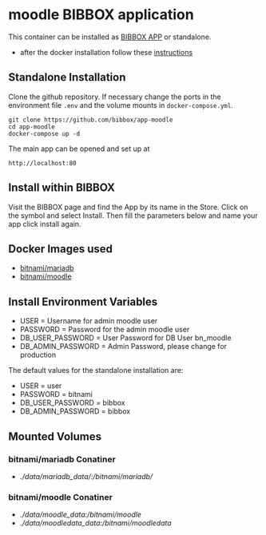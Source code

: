 # moodle BIBBOX application

This container can be installed as [BIBBOX APP](https://bibbox.readthedocs.io/en/latest/ "BIBBOX App Store") or standalone. 

- after the docker installation follow these [instructions](INSTALL-APP.md)

## Standalone Installation 

Clone the github repository. If necessary change the ports in the environment file `.env` and the volume mounts in `docker-compose.yml`.

```
git clone https://github.com/bibbox/app-moodle
cd app-moodle
docker-compose up -d
```

The main app can be opened and set up at
```
http://localhost:80
```

## Install within BIBBOX

Visit the BIBBOX page and find the App by its name in the Store. Click on the symbol and select Install. Then fill the parameters below and name your app click install again.

## Docker Images used
  - [bitnami/mariadb](https://hub.docker.com/r/bitnami/mariadb) 
  - [bitnami/moodle](https://hub.docker.com/r/bitnami/moodle) 


 
## Install Environment Variables
  - USER = Username for admin moodle user
  - PASSWORD = Password for the admin moodle user
  - DB_USER_PASSWORD = User Password for DB User bn_moodle
  - DB_ADMIN_PASSWORD = Admin Password, please change for production

  
The default values for the standalone installation are:
  - USER = user
  - PASSWORD = bitnami
  - DB_USER_PASSWORD = bibbox
  - DB_ADMIN_PASSWORD = bibbox

  
## Mounted Volumes
### bitnami/mariadb Conatiner
  - *./data/mariadb_data/:/bitnami/mariadb/*
### bitnami/moodle Conatiner
  - *./data/moodle_data:/bitnami/moodle*
  - *./data/moodledata_data:/bitnami/moodledata*
